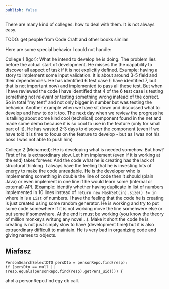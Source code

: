```yaml
---
publish: false
---
```


There are many kind of colleges. how to deal with them. It is  not always easy.

TODO: get people from Code Craft and other books similar

Here are some special behavior I could not handle:

College 1 (Igor): What he intend to develop he is doing. The problem lies before the actual start of development. He misses the the capability to discover all aspect of task if it is not explicitly defined.  Example: having a story to implement some input validation. It is about around 3-5 field and their dependencies. He has identified 6 test case (I have identified 7, but that is not important now) and implemented to pass all these test. But when I have reviewed the code I have identified that 4 of the 6 test case is testing something not relevant or testing something wrong instead of the correct. So in total "my test" and not only bigger in number but was testing the behavior. 
Another example when we have sit down and discussed what to develop and how to do it too. The next day when we review the progress he is talking about some kind cool (technical)  component found in the net and made some demo because it is so cool to use in the feature (only for small part of it). He has wasted 2-3 days to discover the component (even if we have told it is time to focus on the feature to develop - but as I was not his boss I was not able to push him)

College 2 (Mohamed): He is developing what is needed somehow. But how? First of he is extraordinary slow. Let him implement (even if it is working at the end) takes forever. And the code what he is creating has the lack of structural thinking. I always have the feeling that he is investing lots of energy to make the code unreadable. He is the developer who is implementing something in double the line of code then it should (plain Java) or even implement in one line if he would learn some (internal or external) API. (Example: identify whether having duplicate in list of numbers implemented in 10 lines instead of `return new HashSet(in).size() != in` where in is a `List` of numbers. I have the feeling that the code he is creating is just created using some random generator. He is working and try to put some code somewhere if it is not working move the line somehwere else or put some if somewhere. At the end it must be working (you know the theory of million monkeys writung any novel...). Make it short the code he is creating is not just simply slow to have (development time) but it is also extraordinary difficult to maintain. He is very bad in organizing code and giving names to objects.

Miafasz
--------

    PersonSearchSelectDTO persDto = personRepo.find(resp);
    if (persDto == null || !resp.equals(personRepo.find(resp).getPers_uid())) {

ahol a personRepo.find egy db call.
